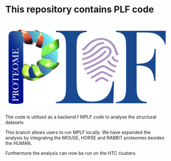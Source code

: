 # This repository contains PLF code

# ![Protein Locational Fingerprinter](assets/images/PLF.png) 
The code is utilised as a backend f MPLF code to analyse the structural datasets

This branch allows users to run MPLF locally. We have expanded the analysis by integrating the MOUSE, HORSE and RABBIT proteomes besides the HUMAN.

Furthermore the analysis can now be run on the HTC clusters.
